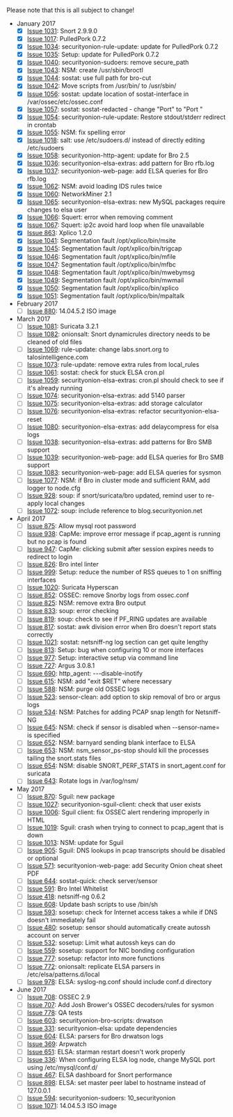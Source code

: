 Please note that this is all subject to change!

* January 2017
  * [x] [Issue 1031](../issues/1031): Snort 2.9.9.0
  * [x] [Issue 1017](../issues/1017): PulledPork 0.7.2
  * [x] [Issue 1034](../issues/1034): securityonion-rule-update: update for PulledPork 0.7.2
  * [x] [Issue 1035](../issues/1035): Setup: update for PulledPork 0.7.2
  * [x] [Issue 1040](../issues/1040): securityonion-sudoers: remove secure_path
  * [x] [Issue 1043](../issues/1043): NSM: create /usr/sbin/broctl
  * [x] [Issue 1044](../issues/1044): sostat: use full path for bro-cut
  * [x] [Issue 1042](../issues/1042): Move scripts from /usr/bin/ to /usr/sbin/
  * [x] [Issue 1056](../issues/1056): sostat: update location of sostat-interface in /var/ossec/etc/ossec.conf
  * [x] [Issue 1057](../issues/1057): sostat: sostat-redacted - change "Port" to "Port "
  * [x] [Issue 1054](../issues/1054): securityonion-rule-update: Restore stdout/stderr redirect in crontab
  * [x] [Issue 1055](../issues/1055): NSM: fix spelling error
  * [x] [Issue 1018](../issues/1018): salt: use /etc/sudoers.d/ instead of directly editing /etc/sudoers
  * [x] [Issue 1058](../issues/1058): securityonion-http-agent: update for Bro 2.5
  * [x] [Issue 1036](../issues/1036): securityonion-elsa-extras: add pattern for Bro rfb.log
  * [x] [Issue 1037](../issues/1037): securityonion-web-page: add ELSA queries for Bro rfb.log
  * [x] [Issue 1062](../issues/1062): NSM: avoid loading IDS rules twice
  * [x] [Issue 1060](../issues/1060): NetworkMiner 2.1
  * [x] [Issue 1065](../issues/1065): securityonion-elsa-extras: new MySQL packages require changes to elsa user
  * [x] [Issue 1066](../issues/1066): Squert: error when removing comment
  * [x] [Issue 1067](../issues/1067): Squert: ip2c avoid hard loop when file unavailable
  * [x] [Issue 863](../issues/863): Xplico 1.2.0
  * [x] [Issue 1041](../issues/1041): Segmentation fault /opt/xplico/bin/msite
  * [x] [Issue 1045](../issues/1045): Segmentation fault /opt/xplico/bin/trigcap
  * [x] [Issue 1046](../issues/1046): Segmentation fault /opt/xplico/bin/mfile
  * [x] [Issue 1047](../issues/1047): Segmentation fault /opt/xplico/bin/mfbc
  * [x] [Issue 1048](../issues/1048): Segmentation fault /opt/xplico/bin/mwebymsg
  * [x] [Issue 1049](../issues/1049): Segmentation fault /opt/xplico/bin/mwmail
  * [x] [Issue 1050](../issues/1050): Segmentation fault /opt/xplico/bin/xplico
  * [x] [Issue 1051](../issues/1051): Segmentation fault /opt/xplico/bin/mpaltalk

* February 2017
  * [ ] [Issue 880](../issues/880): 14.04.5.2 ISO image

* March 2017
  * [ ] [Issue 1081](../issues/1081): Suricata 3.2.1
  * [ ] [Issue 1082](../issues/1082): onionsalt: Snort dynamicrules directory needs to be cleaned of old files
  * [ ] [Issue 1069](../issues/1069): rule-update: change labs.snort.org to talosintelligence.com
  * [ ] [Issue 1073](../issues/1073): rule-update: remove extra rules from local_rules
  * [ ] [Issue 1061](../issues/1061): sostat: check for stuck ELSA cron.pl
  * [ ] [Issue 1059](../issues/1059): securityonion-elsa-extras: cron.pl should check to see if it's already running
  * [ ] [Issue 1074](../issues/1074): securityonion-elsa-extras: add 5140 parser
  * [ ] [Issue 1075](../issues/1075): securityonion-elsa-extras: add storage calculator
  * [ ] [Issue 1076](../issues/1076): securityonion-elsa-extras: refactor securityonion-elsa-reset
  * [ ] [Issue 1080](../issues/1080): securityonion-elsa-extras: add delaycompress for elsa logs
  * [ ] [Issue 1038](../issues/1038): securityonion-elsa-extras: add patterns for Bro SMB support
  * [ ] [Issue 1039](../issues/1039): securityonion-web-page: add ELSA queries for Bro SMB support
  * [ ] [Issue 1083](../issues/1083): securityonion-web-page: add ELSA queries for sysmon
  * [ ] [Issue 1077](../issues/1077): NSM: if Bro in cluster mode and sufficient RAM, add logger to node.cfg
  * [ ] [Issue 928](../issues/928): soup: if snort/suricata/bro updated, remind user to re-apply local changes
  * [ ] [Issue 1072](../issues/1072): soup: include reference to blog.securityonion.net

* April 2017
  * [ ] [Issue 875](../issues/875): Allow mysql root password
  * [ ] [Issue 938](../issues/938): CapMe: improve error message if pcap_agent is running but no pcap is found
  * [ ] [Issue 947](../issues/947): CapMe: clicking submit after session expires needs to redirect to login
  * [ ] [Issue 826](../issues/826): Bro intel linter
  * [ ] [Issue 999](../issues/999): Setup: reduce the number of RSS queues to 1 on sniffing interfaces
  * [ ] [Issue 1020](../issues/1020): Suricata Hyperscan
  * [ ] [Issue 852](../issues/852): OSSEC: remove Snorby logs from ossec.conf
  * [ ] [Issue 825](../issues/825): NSM: remove extra Bro output
  * [ ] [Issue 833](../issues/833): soup: error checking
  * [ ] [Issue 819](../issues/819): soup: check to see if PF_RING updates are available
  * [ ] [Issue 817](../issues/817): sostat: awk division error when Bro doesn't report stats correctly
  * [ ] [Issue 1021](../issues/1021): sostat: netsniff-ng log section can get quite lengthy
  * [ ] [Issue 813](../issues/813): Setup: bug when configuring 10 or more interfaces
  * [ ] [Issue 977](../issues/977): Setup: interactive setup via command line
  * [ ] [Issue 727](../issues/727): Argus 3.0.8.1
  * [ ] [Issue 690](../issues/690): http\_agent: ---disable-inotify
  * [ ] [Issue 615](../issues/615): NSM: add "exit $RET" where necessary
  * [ ] [Issue 588](../issues/588): NSM: purge old OSSEC logs
  * [ ] [Issue 523](../issues/523): sensor-clean: add option to skip removal of bro or argus logs
  * [ ] [Issue 534](../issues/534): NSM: Patches for adding PCAP snap length for Netsniff-NG
  * [ ] [Issue 645](../issues/645): NSM: check if sensor is disabled when --sensor-name= is specified
  * [ ] [Issue 652](../issues/652): NSM: barnyard sending blank interface to ELSA
  * [ ] [Issue 653](../issues/653): NSM: nsm\_sensor\_ps-stop should kill the processes tailing the snort.stats files
  * [ ] [Issue 654](../issues/654): NSM: disable SNORT\_PERF\_STATS in snort\_agent.conf for suricata
  * [ ] [Issue 643](../issues/643): Rotate logs in /var/log/nsm/

* May 2017
  * [ ] [Issue 870](../issues/870): Sguil: new package
  * [ ] [Issue 1027](../issues/1027): securityonion-sguil-client: check that user exists
  * [ ] [Issue 1006](../issues/1006): Sguil client: fix OSSEC alert rendering improperly in HTML
  * [ ] [Issue 1019](../issues/1019): Sguil: crash when trying to connect to pcap_agent that is down
  * [ ] [Issue 1013](../issues/1013): NSM: update for Sguil
  * [ ] [Issue 905](../issues/905): Sguil: DNS lookups in pcap transcripts should be disabled or optional
  * [ ] [Issue 571](../issues/571): securityonion-web-page: add Security Onion cheat sheet PDF
  * [ ] [Issue 644](../issues/644): sostat-quick: check server/sensor
  * [ ] [Issue 591](../issues/591): Bro Intel Whitelist
  * [ ] [Issue 418](../issues/418): netsniff-ng 0.6.2
  * [ ] [Issue 608](../issues/608): Update bash scripts to use /bin/sh
  * [ ] [Issue 593](../issues/593): sosetup: check for Internet access takes a while if DNS doesn't immediately fail
  * [ ] [Issue 480](../issues/480): sosetup: sensor should automatically create autossh account on server
  * [ ] [Issue 532](../issues/532): sosetup: Limit what autossh keys can do
  * [ ] [Issue 559](../issues/559): sosetup: support for NIC bonding configuration
  * [ ] [Issue 777](../issues/777): sosetup: refactor into more functions
  * [ ] [Issue 772](../issues/772): onionsalt: replicate ELSA parsers in /etc/elsa/patterns.d/local
  * [ ] [Issue 978](../issues/978): ELSA: syslog-ng.conf should include conf.d directory

* June 2017
  * [ ] [Issue 708](../issues/708): OSSEC 2.9
  * [ ] [Issue 707](../issues/707): Add Josh Brower's OSSEC decoders/rules for sysmon
  * [ ] [Issue 778](../issues/778): QA tests
  * [ ] [Issue 603](../issues/603): securityonion-bro-scripts: drwatson
  * [ ] [Issue 331](../issues/331): securityonion-elsa: update dependencies
  * [ ] [Issue 604](../issues/604): ELSA: parsers for Bro drwatson logs
  * [ ] [Issue 369](../issues/369): Arpwatch
  * [ ] [Issue 651](../issues/651): ELSA: starman restart doesn't work properly
  * [ ] [Issue 336](../issues/336): When configuring ELSA log node, change MySQL port using /etc/mysql/conf.d/
  * [ ] [Issue 467](../issues/467): ELSA dashboard for Snort performance
  * [ ] [Issue 898](../issues/898): ELSA: set master peer label to hostname instead of 127.0.0.1
  * [ ] [Issue 594](../issues/594): securityonion-sudoers: 10\_securityonion
  * [ ] [Issue 1071](../issues/1071): 14.04.5.3 ISO image
